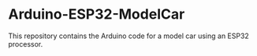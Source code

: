 # Arduino-ESP32-ModelCar
This repository contains the Arduino code for a model car using an ESP32 processor.
